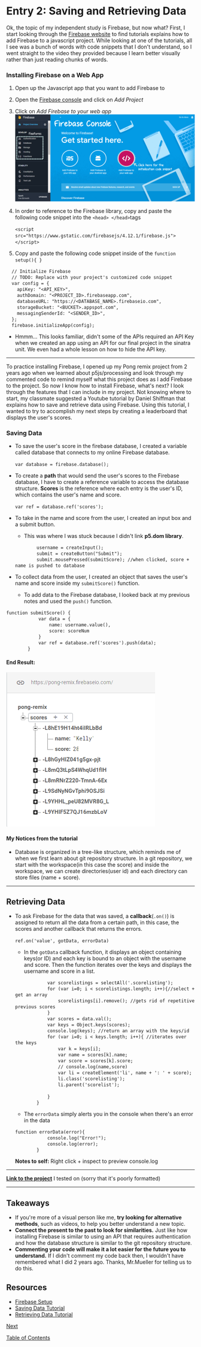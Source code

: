 # Entry 2: Saving and Retrieving Data 
Ok, the topic of my independent study is Firebase, but now what? First, I start looking through the [Firebase website](https://firebase.google.com) to find tutorials explains how to add Firebase to a javascript project. While looking at one of the tutorials, all I see was a bunch of words with code snippets that I don't understand, so I went straight to the video they provided because I learn better visually rather than just reading chunks of words.

### Installing Firebase on a Web App
1. Open up the Javascript app that you want to add Firebase to
2. Open the [Firebase console](https://console.firebase.google.com/u/0/) and click on *Add Project*
3. Click on *Add Firebase to your web app*
![Firebase](../images/console.PNG)
4. In order to reference to the Firebase library, copy and paste the following code snippet into the ``` <head> </head> ```tags

    ``` <script src="https://www.gstatic.com/firebasejs/4.12.1/firebase.js"></script> ```
5. Copy and paste the following code snippet inside of the ``` function setup(){ } ```

```  
  // Initialize Firebase
  // TODO: Replace with your project's customized code snippet
  var config = {
    apiKey: "<API_KEY>",
    authDomain: "<PROJECT_ID>.firebaseapp.com",
    databaseURL: "https://<DATABASE_NAME>.firebaseio.com",
    storageBucket: "<BUCKET>.appspot.com",
    messagingSenderId: "<SENDER_ID>",
  };
  firebase.initializeApp(config);
   ```
* Hmmm... This looks familiar, didn't some of the APIs required an API Key when we created an app using an API for our final project in the sinatra unit. We even had a whole lesson on how to hide the API key.

---
To practice installing Firebase, I opened up my Pong remix project from 2 years ago when we learned about p5js/processing and look through my commented code to remind myself what this project does as I add Firebase to the project. So now I know how to install Firebase, what's next? I look through the features that I can include in my project. Not knowing where to start, my classmate suggested a Youtube tutorial by Daniel Shiffman that explains how to save and retrieve data using Firebase. Using this tutorial, I wanted to try to accomplish my next steps by creating a leaderboard that displays the user's scores.

### Saving Data
* To save the user's score in the firebase database, I created a variable called database that connects to my online Firebase database.

    ``` var database = firebase.database(); ```

* To create a **path** that would send the user's scores to the Firebase database, I have to create a reference variable to access the database structure. **Scores** is the reference where each entry is the user's ID, which contains the user's name and score.

    ``` var ref = database.ref('scores'); ```
    
* To take in the name and score from the user, I created an input box and a submit button.
    * This was where I was stuck because I didn't link **p5.dom library**.
    ```
            username = createInput();
            submit = createButton("Submit");
            submit.mousePressed(submitScore); //when clicked, score + name is pushed to database
    ```
* To collect data from the user, I created an object that saves the user's name and score inside my ```submitScore()``` function.

    * To add data to the Firebase database, I looked back at my previous notes and used the ```push()``` function.
``` 
function submitScore() {
            var data = {
                name: username.value(),
                score: scoreNum
            }
            var ref = database.ref('scores').push(data);
        }
```
#### End Result:
![Firebase](../images/scores.PNG)

#### My Notices from the tutorial
* Database is organized in a tree-like structure, which reminds me of when we first learn about git repository structure. In a git repository, we start with the workspace(in this case the score) and inside the workspace, we can create directories(user id) and each directory can store files (name + score).
---
## Retrieving Data
* To ask Firebase for the data that was saved, a **callback**(```.on()```) is assigned to return all the data from a certain path, in this case, the scores and another callback that returns the errors.
 
    ```ref.on('value', gotData, errorData)```
    * In the ```gotData``` callback function, it displays an object containing keys(or ID) and each key is bound to an object with the username and score. Then the function iterates over the keys and displays the username and score in a list.
    ``` function gotData(data){
                var scorelistings = selectAll('.scorelisting');
                for (var i=0; i < scorelistings.length; i++){//select + get an array
                    scorelistings[i].remove(); //gets rid of repetitive previous scores
                }
                var scores = data.val();
                var keys = Object.keys(scores);
                console.log(keys); //return an array with the keys/id
                for (var i=0; i < keys.length; i++){ //iterates over the keys
                    var k = keys[i];
                    var name = scores[k].name;
                    var score = scores[k].score;
                    // console.log(name,score)
                    var li = createElement('li', name + ': ' + score);
                    li.class('scorelisting');
                    li.parent('scorelist');
                    
                }
            }
    ```
    * The ```errorData``` simply alerts you in the console when there's an error in the data
    ```
    function errorData(error){
                console.log("Error!");
                console.log(error);
            }
    ```
    **Notes to self:** Right click + inspect to preview console.log
---
 [**Link to the project**](https://preview.c9users.io/zhiyinl5633/firebase/testing/pong.html?_c9_id=livepreview0&_c9_host=https://ide.c9.io) I tested on (sorry that it's poorly formatted)


---
## Takeaways
* If you're more of a visual person like me, **try looking for alternative methods**, such as videos, to help you better understand a new topic.
* **Connect the present to the past to look for similarities.** Just like how installing Firebase is similar to using an API that requires authentication and how the database structure is similar to the git repository structure.
* **Commenting your code will make it a lot easier for the future you to understand.** If I didn't comment my code back then, I wouldn't have remembered what I did 2 years ago. Thanks, Mr.Mueller for telling us to do this.

## Resources
* [Firebase Setup](https://firebase.google.com/docs/web/setup)
* [Saving Data Tutorial](https://www.youtube.com/watch?v=7lEU1UEw3YI)
* [Retrieving Data Tutorial](https://www.youtube.com/watch?v=NcewaPfFR6Y)

[Next](entry3.md)

[Table of Contents](../README.md)